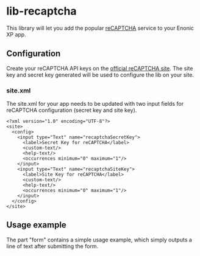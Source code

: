 # lib-recaptcha

This library will let you add the popular [reCAPTCHA](https://developers.google.com/recaptcha/) service to your Enonic XP app.

## Configuration

Create your reCAPTCHA API keys on the [official reCAPTCHA site](https://www.google.com/recaptcha/admin). The site key and secret key generated will be used to configure the lib on your site.


### site.xml
The site.xml for your app needs to be updated with two input fields for reCAPTCHA configuration (secret key and site key).

    <?xml version="1.0" encoding="UTF-8"?>
    <site>
      <config>
        <input type="Text" name="recaptchaSecretKey">
          <label>Secret Key for reCAPTCHA</label>
          <custom-text/>
          <help-text/>
          <occurrences minimum="0" maximum="1"/>
        </input>
        <input type="Text" name="recaptchaSiteKey">
          <label>Site Key for reCAPTCHA</label>
          <custom-text/>
          <help-text/>
          <occurrences minimum="0" maximum="1"/>
        </input>
      </config>
    </site>

## Usage example
The part "form" contains a simple usage example, which simply outputs a line of text after submitting the form.

